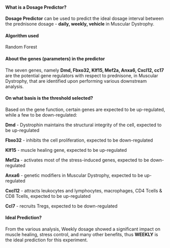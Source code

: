#### What is a Dosage Predictor?

**Dosage Predictor** can be used to predict the ideal dosage interval between the prednisone dosage - **daily, weekly, vehicle** in Muscular Dystrophy.

#### Algorithm used 
Random Forest

#### About the genes (parameters) in the predictor

The seven genes, namely **Dmd, Fbxo32, Klf15, Mef2a, Anxa6, Cxcl12, cc17** are the potential gene regulators with respect to prednisone, in Muscular Dystrophy, that are identified upon performing various downstream analysis.

#### On what basis is the threshold selected?

Based on the gene function, certain genes are expected to be up-regulated, while a few to be down-regulated:

**Dmd** - Dystrophin maintains the structural integrity of the cell, expected to be up-regulated

**Fbxo32** - inhibits the cell proliferation, expected to be down-regulated

**Klf15** - muscle healing gene, expected to be up-regulated

**Mef2a** - activates most of the stress-induced genes, expected to be down-regulated

**Anxa6** - genetic modifiers in Muscular Dystrophy, expected to be up-regulated

**Cxcl12** - attracts leukocytes and lymphocytes, macrophages, CD4 Tcells & CD8 Tcells, expected to be up-regulated

**Ccl7** - recruits Tregs, expected to be down-regulated

#### Ideal Prediction?

From the various analysis, Weekly dosage showed a significant impact on muscle healing, stress control, and many other benefits, thus **WEEKLY** is the ideal prediction for this experiment.